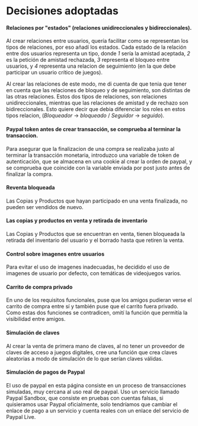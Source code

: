 # Decisiones adoptadas

#### **Relaciones por "estados" (relaciones unidireccionales y bidireccionales).**

Al crear relaciones entre usuarios, quería facilitar como se representan los tipos de relaciones, por eso añadí los estados. Cada estado de la relación entre dos usuarios representa un tipo, donde *1* sería la amistad aceptada, *2* es la petición de amistad rechazada, *3* representa el bloqueo entre usuarios, y *4* representa una relacion de seguimiento (en la que debe participar un usuario crítico de juegos).

Al crear las relaciones de este modo, me di cuenta de que tenia que tener en cuenta que las relaciones de bloqueo y de seguimiento, son distintas de las otras relaciones. Estos dos tipos de relaciones, son relaciones unidireccionales, mientras que las relaciones de amistad y de rechazo son bidireccionales. Esto quiere decir que debia diferenciar los roles en estos tipos relacion, (_Bloqueador_ -> _bloqueado_ / _Seguidor_ -> _seguido_).


#### **Paypal token antes de crear transacción, se comprueba al terminar la transaccion.**

Para asegurar que la finalizacion de una compra se realizaba justo al terminar la transacción monetaria, introduzco una variable de token de autenticación, que se almacena en una cookie al crear la orden de paypal, y se comprueba que coincide con la variable enviada por post justo antes de finalizar la compra.


#### **Reventa bloqueada**

Las Copias y Productos que hayan participado en una venta finalizada, no pueden ser vendidos de nuevo.


#### **Las copias y productos en venta y retirada de inventario**

Las Copias y Productos que se encuentran en venta, tienen bloqueada la retirada del inventario del usuario y el borrado hasta que retiren la venta.


#### **Control sobre imagenes entre usuarios**

Para evitar el uso de imagenes inadecuadas, he decidido el uso de imagenes de usuario por defecto, con temáticas de videojuegos varios.

#### **Carrito de compra privado**

En uno de los requisitos funcionales, puse que los amigos pudieran verse el carrito de compra entre sí y también puse que el carrito fuera privado. Como estas dos funciones se contradicen, omití la función que permitía la visibilidad entre amigos.


#### **Simulación de claves**

Al crear la venta de primera mano de claves, al no tener un proveedor de claves de acceso a juegos digitales, cree una función que crea claves aleatorias a modo de simulación de lo que serían claves válidas.


#### **Simulación de pagos de Paypal**

El uso de paypal en esta página consiste en un proceso de transacciones simuladas, muy cercana al uso real de paypal. Uso un servicio llamado Paypal Sandbox, que consiste en pruebas con cuentas falsas, si quisieramos usar Paypal oficialmente, solo tendríamos que cambiar el enlace de pago a un servicio y cuenta reales con un enlace del servicio de Paypal Live.